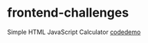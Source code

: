 # frontend-challenges


Simple HTML JavaScript Calculator [code](calculator/calculator.js)[demo](http://jsbin.com/qozorit/edit?html,css,js,console,output)  
